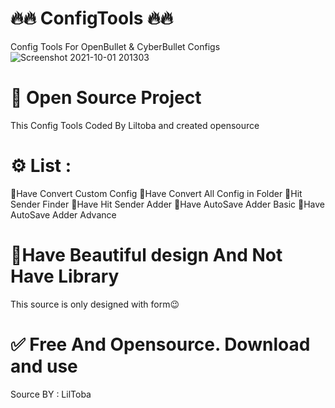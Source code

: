 # 🔥🔥 ConfigTools 🔥🔥
Config Tools For OpenBullet &amp; CyberBullet Configs
![Screenshot 2021-10-01 201303](https://user-images.githubusercontent.com/59983513/135661020-6283de13-4433-42a0-9a31-42d0f189c291.jpg)


# 💎 Open Source Project
This Config Tools Coded By Liltoba and created opensource

# ⚙️ List :
🔷Have Convert Custom Config
🔷Have Convert All Config in Folder
🔷Hit Sender Finder
🔷Have Hit Sender Adder
🔷Have AutoSave Adder Basic
🔷Have AutoSave Adder Advance


# 🎁Have Beautiful design And Not Have Library
This source is only designed with form😉

# ✅ Free And Opensource. Download and use

Source BY : LilToba
